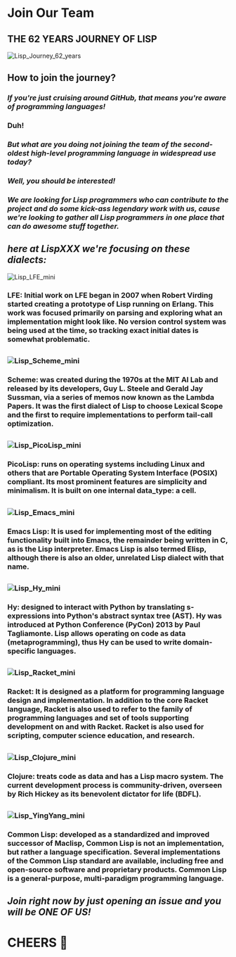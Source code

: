 # Join Our Team
## THE 62 YEARS JOURNEY OF LISP
![Lisp_Journey_62_years](https://user-images.githubusercontent.com/81928799/120730594-7d638e80-c4ea-11eb-860a-b7654224acc2.gif)
## How to join the journey?
### *If you're just cruising around GitHub, that means you're aware of programming languages!*
### **Duh!**
### *But what are you doing not joining the team of the second-oldest high-level programming language in widespread use today?*

### *Well, you should be interested!*
### *We are looking for Lisp programmers who can contribute to the project and do some kick-ass legendary work with us, cause we're looking to gather all Lisp programmers in one place that can do awesome stuff together.*

## *here at LispXXX we're focusing on these dialects:*

![Lisp_LFE_mini](https://user-images.githubusercontent.com/81928799/120835434-ff949700-c56c-11eb-8025-4e25da43a49e.png) 
### LFE:  Initial work on LFE began in 2007 when Robert Virding started creating a prototype of Lisp running on Erlang. This work was focused primarily on parsing and exploring what an implementation might look like. No version control system was being used at the time, so tracking exact initial dates is somewhat problematic.
##
### ![Lisp_Scheme_mini](https://user-images.githubusercontent.com/81928799/120836608-6ebebb00-c56e-11eb-8613-2b4cce803661.png)
### Scheme: was created during the 1970s at the MIT AI Lab and released by its developers, Guy L. Steele and Gerald Jay Sussman, via a series of memos now known as the Lambda Papers. It was the first dialect of Lisp to choose Lexical Scope and the first to require implementations to perform tail-call optimization.
##
### ![Lisp_PicoLisp_mini](https://user-images.githubusercontent.com/81928799/120836741-9150d400-c56e-11eb-954f-04def6bed7e5.png)
### PicoLisp: runs on operating systems including Linux and others that are Portable Operating System Interface (POSIX) compliant. Its most prominent features are simplicity and minimalism. It is built on one internal data_type: a cell.
##
### ![Lisp_Emacs_mini](https://user-images.githubusercontent.com/81928799/120836812-a7f72b00-c56e-11eb-8c30-f841886e9bf7.png)
### Emacs Lisp: It is used for implementing most of the editing functionality built into Emacs, the remainder being written in C, as is the Lisp interpreter. Emacs Lisp is also termed Elisp, although there is also an older, unrelated Lisp dialect with that name.
##
### ![Lisp_Hy_mini](https://user-images.githubusercontent.com/81928799/120836914-c9581700-c56e-11eb-85ac-5c6e071e6415.png)
### Hy: designed to interact with Python by translating s-expressions into Python's abstract syntax tree (AST). Hy was introduced at Python Conference (PyCon) 2013 by Paul Tagliamonte. Lisp allows operating on code as data (metaprogramming), thus Hy can be used to write domain-specific languages.
##
### ![Lisp_Racket_mini](https://user-images.githubusercontent.com/81928799/120836954-d7a63300-c56e-11eb-9d27-5c9f3be52407.png)
### Racket: It is designed as a platform for programming language design and implementation. In addition to the core Racket language, Racket is also used to refer to the family of programming languages and set of tools supporting development on and with Racket. Racket is also used for scripting, computer science education, and research.
##
### ![Lisp_Clojure_mini](https://user-images.githubusercontent.com/81928799/120837022-e7257c00-c56e-11eb-9a98-90416ccc0685.png)
### Clojure: treats code as data and has a Lisp macro system. The current development process is community-driven, overseen by Rich Hickey as its benevolent dictator for life (BDFL).
##
### ![Lisp_YingYang_mini](https://user-images.githubusercontent.com/81928799/120837108-ff959680-c56e-11eb-9543-560a1638c497.png)
### Common Lisp: developed as a standardized and improved successor of Maclisp, Common Lisp is not an implementation, but rather a language specification. Several implementations of the Common Lisp standard are available, including free and open-source software and proprietary products. Common Lisp is a general-purpose, multi-paradigm programming language.
##
## *Join right now by just opening an issue and you will be ONE OF US!*
# CHEERS 🍻 
